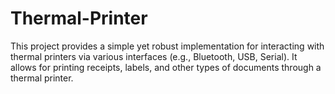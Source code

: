 # Thermal-Printer
This project provides a simple yet robust implementation for interacting with thermal printers via various interfaces (e.g., Bluetooth, USB, Serial). It allows for printing receipts, labels, and other types of documents through a thermal printer.
